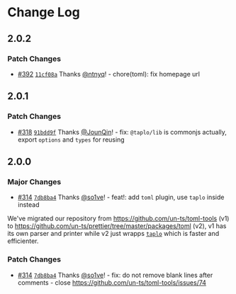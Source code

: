 # Change Log

## 2.0.2

### Patch Changes

- [#392](https://github.com/un-ts/prettier/pull/392) [`11cf08a`](https://github.com/un-ts/prettier/commit/11cf08a0c2ee224b9f02efb4e5732a41a5b34506) Thanks [@ntnyq](https://github.com/ntnyq)! - chore(toml): fix homepage url

## 2.0.1

### Patch Changes

- [#318](https://github.com/un-ts/prettier/pull/318) [`91bdd9f`](https://github.com/un-ts/prettier/commit/91bdd9f7c91a9b2527d752b697abcb2ea02c6725) Thanks [@JounQin](https://github.com/JounQin)! - fix: `@taplo/lib` is commonjs actually, export `options` and `types` for reusing

## 2.0.0

### Major Changes

- [#314](https://github.com/un-ts/prettier/pull/314) [`7db8ba4`](https://github.com/un-ts/prettier/commit/7db8ba4c35746cfc9c40e7de8b476902b876390e) Thanks [@so1ve](https://github.com/so1ve)! - feat!: add `toml` plugin, use `taplo` inside instead

We've migrated our repository from https://github.com/un-ts/toml-tools (v1) to https://github.com/un-ts/prettier/tree/master/packages/toml (v2), v1 has its own parser and printer while v2 just wrapps [`taplo`](https://github.com/tamasfe/taplo) which is faster and efficienter.

### Patch Changes

- [#314](https://github.com/un-ts/prettier/pull/314) [`7db8ba4`](https://github.com/un-ts/prettier/commit/7db8ba4c35746cfc9c40e7de8b476902b876390e) Thanks [@so1ve](https://github.com/so1ve)! - fix: do not remove blank lines after comments - close https://github.com/un-ts/toml-tools/issues/74
